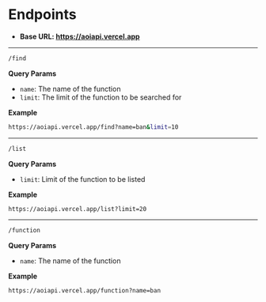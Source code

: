 # Endpoints
* **Base URL: https://aoiapi.vercel.app**

---

```sh
/find
```

**Query Params**
* `name`: The name of the function
* `limit`: The limit of the function to be searched for

**Example**
```sh
https://aoiapi.vercel.app/find?name=ban&limit=10
```

---

```sh
/list
```

**Query Params**
* `limit`: Limit of the function to be listed

**Example**
```sh
https://aoiapi.vercel.app/list?limit=20
```

---

```sh
/function
```

**Query Params**
* `name`: The name of the function

**Example**
```sh
https://aoiapi.vercel.app/function?name=ban
```
